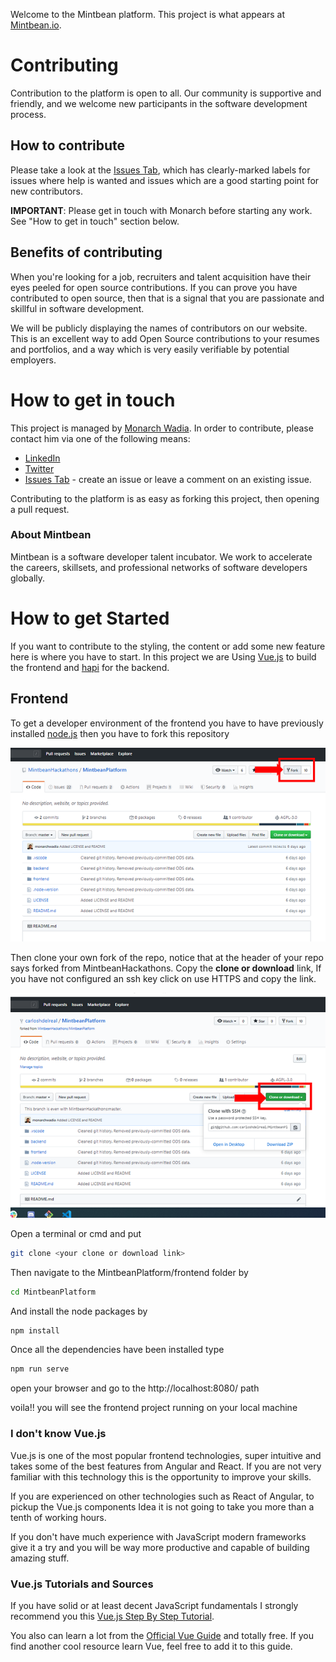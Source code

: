 Welcome to the Mintbean platform. This project is what appears at [Mintbean.io](https://mintbean.io).

# Contributing

Contribution to the platform is open to all. Our community is supportive and friendly, and we welcome new participants in the software development process.

## How to contribute

Please take a look at the [Issues Tab](https://github.com/MintbeanHackathons/MintbeanPlatform/issues), which has clearly-marked labels for issues where help is wanted and issues which are a good starting point for new contributors. 

**IMPORTANT**: Please get in touch with Monarch before starting any work. See "How to get in touch" section below.

## Benefits of contributing

When you're looking for a job, recruiters and talent acquisition have their eyes peeled for open source contributions. If you can prove you have contributed to open source, then that is a signal that you are passionate and skillful in software development.

We will be publicly displaying the names of contributors on our website. This is an excellent way to add Open Source contributions to your resumes and portfolios, and a way which is very easily verifiable by potential employers.

# How to get in touch

This project is managed by [Monarch Wadia](https://github.com/monarchwadia). In order to contribute, please contact him via one of the following means:

* [LinkedIn](https://linkedin.com/in/monarchwadia)
* [Twitter](https://twitter.com/monarchwadia)
* [Issues Tab](https://github.com/MintbeanHackathons/MintbeanPlatform/issues) - create an issue or leave a comment on an existing issue.

Contributing to the platform is as easy as forking this project, then opening a pull request.

### About Mintbean

Mintbean is a software developer talent incubator. We work to accelerate the careers, skillsets, and professional networks of software developers globally.

# How to get Started

If you want to contribute to the styling, the content or add some new feature here is where you have to start. In this project we are Using [Vue.js](https://vuejs.org/) to build the frontend and [hapi](https://hapi.dev/) for the backend.

## Frontend

To get a developer environment of the frontend you have to have previously installed [node.js](https://nodejs.org/) then you have to fork this repository 

![Fork this repo](assets/fork-repo.png)

Then clone your own fork of the repo, notice that at the header of your repo says forked from MintbeanHackathons. Copy the **clone or download** link, If you have not configured an ssh key click on use HTTPS and copy the link.

![Clone your repo](assets/clone-your-repo.png)

Open a terminal or cmd and put 

```bash
git clone <your clone or download link>

```
Then navigate to the MintbeanPlatform/frontend folder by

```bash
cd MintbeanPlatform
```

And install the node packages by

```bash
npm install
```

Once all the dependencies have been installed type

```bash
npm run serve
```

open your browser and go to the http://localhost:8080/ path

voila!! you will see the frontend project running on your local machine

### I don't know Vue.js

Vue.js is one of the most popular frontend technologies, super intuitive and takes some of the best features from Angular and React. If you are not very familiar with this technology this is the opportunity to improve your skills. 

If you are experienced on other technologies such as React of Angular, to pickup the Vue.js components Idea it is not going to take you more than a tenth of working hours.

If you don't have much experience with JavaScript modern frameworks give it a try and you will be way more productive and capable of building amazing stuff.

### Vue.js Tutorials and Sources

If you have solid or at least decent JavaScript fundamentals I strongly recommend you this [Vue.js Step By Step Tutorial](https://laracasts.com/series/learn-vue-2-step-by-step).

You also can learn a lot from the [Official Vue Guide](https://vuejs.org/v2/guide/) and totally free. If you find another cool resource learn Vue, feel free to add it to this guide.

